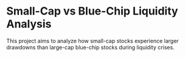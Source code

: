 # Small-Cap vs Blue-Chip Liquidity Analysis

This project aims to analyze how small-cap stocks experience larger drawdowns than large-cap blue-chip stocks during liquidity crises.

